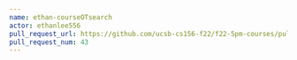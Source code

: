 ```yaml
---
name: ethan-courseOTsearch
actor: ethanlee556
pull_request_url: https://github.com/ucsb-cs156-f22/f22-5pm-courses/pull/43
pull_request_num: 43
---
```


